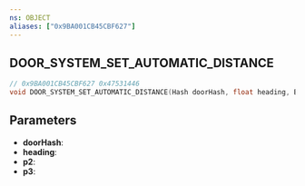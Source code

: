 ```yaml
---
ns: OBJECT
aliases: ["0x9BA001CB45CBF627"]
---
```

## DOOR_SYSTEM_SET_AUTOMATIC_DISTANCE

```c
// 0x9BA001CB45CBF627 0x47531446
void DOOR_SYSTEM_SET_AUTOMATIC_DISTANCE(Hash doorHash, float heading, BOOL p2, BOOL p3);
```

## Parameters
* **doorHash**: 
* **heading**: 
* **p2**: 
* **p3**: 

